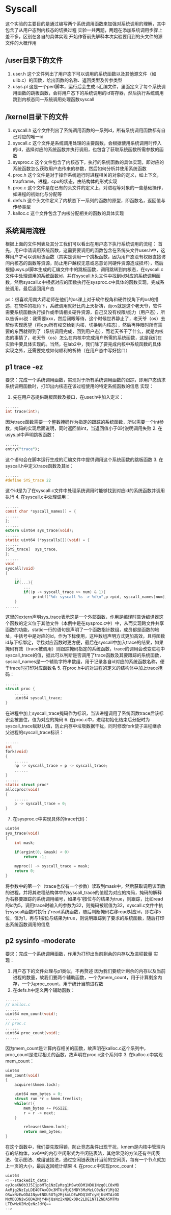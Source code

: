 # Syscall
这个实验的主要目的是通过编写两个系统调用函数来加强对系统调用的理解，其中包含了从用户态到内核态的切换过程
实验一共两题，两题在添加系统调用步骤上差不多，区别在各自的具体实现
开始作答前先解释本次实验要用到的头文件的源文件的大概作用
## /user目录下的文件
1. user.h
这个文件列出了用户态下可以调用的系统函数以及其他源文件（如ulib.c）的函数，给出函数的名称、返回类型及传参类型
2. usys.pl
这是一个perl脚本，运行后会生成.s汇编文件，里面定义了每个系统调用函数的跳板函数，会将用户态下的系统调用的id寄存器，然后执行系统调用跳到内核态同一系统调用处理函数syscall
## /kernel目录下的文件
1. syscall.h
这个文件列出了系统调用函数的一系列id，所有系统调用函数都有自己对应的唯一id
2. syscall.c
这个文件是系统调用处理的主要函数，会根据使用系统调用时传入的id，选择对应的系统函数并执行调用，也包含了获取系统函数所需参数的函数
3. sysproc.c
这个文件包含了内核态下，执行的系统函数的具体实现，即对应的系统函数怎么获取用户态传来的参数，然后如何分析并使用系统函数
4. proc.h
这个文件是对于操作系统运行时进程相关的对象的定义，如上下文，trapframe，进程，cpu的状态，由结构体的形式实现
5. proc.c
这个文件是在已有的头文件的定义上，对进程等对象的一些基础操作，如进程的初始化与分配等
6. defs.h
这个头文件定义了内核态下一系列的函数的原型，即函数名，返回值与传参类型
7. kalloc.c
这个文件包含了内核分配相关的函数的具体实现
## 系统调用流程
根据上面的文件列表及其分工我们可以看出在用户态下执行系统调用的流程：
首先，用户申请调用系统函数，这需要要调用的函数包含在系统头文件user.h中，这样用户才可以调用该函数（其实是调用一个跳板函数，因为用户态没有权限直接访问内核态的函数等资源，防止用户越权无意或恶意访问硬件资源造成损坏），然后根据usys.pl脚本生成的汇编文件中的跳板函数，调用跳转到内核态，在syscall.c文件中处理调用的系统函数id，并在syscall.h头文件中找到id对应的系统调用函数，然后syscall.c中根据对应的函数执行在sysproc.c中具体的函数实现，完成系统调用，最后返回用户态

ps：很喜欢用南大蒋老师在他们的os课上对于软件视角和硬件视角下的os的描述，在软件的视角下，系统调用就好比向上天祈祷，而os就是这个老天爷，软件需要系统函数执行操作或申请相关硬件资源，自己又没有权限/能力（用户态），所以告诉os说：我需要xxx，然后闭眼等待，这个时候世界静止了，老天爷（os）去帮你实现愿望（将cpu所有权交给到内核，切换到内核态），然后再睁眼时所有需要的东西就得到了（系统调用完成，回到用户态），而老天爷干了什么，就是内核态的事情了，老天爷（os）怎么在内核中完成用户所需的系统函数，这是我们在实验中要具体实现的。当然，在lab2中，我们除了要完成内核中系统函数的具体实现之外，还需要完成如何顺利的祈祷（在用户态中写好接口）
## p1 trace -ez
要求：完成一个系统调用函数，实现对于所有系统调用函数的跟踪，即用户态请求系统调用函数时，打印出内核态在该过程使用的特定系统函数的信息
实现：
1. 先在用户态提供跳板函数及接口，在user.h中加入定义：
```c
......
int trace(int);
```
因为trace函数需要一个整数掩码作为指定的跟踪的系统函数，所以需要一个int参数，掩码的实现后面说明，同时返回值int，当返回值小于0时说明调用失败
2. 在usys.pl中声明跳板函数：
```perl
......
entry("trace");
```
这个语句会在脚本运行生成的汇编文件中提供调用这个系统函数的跳板函数
3. 在syscall.h中定义trace函数及其id：
```c
......
#define SYS_trace 22
```
这个id是为了在syscall.c文件中处理系统调用时能够找到对应id的系统函数并调用执行
4. 在syscall.c中处理调用：
```c
......
const char *syscall_names[] = {
......
};
......
extern uint64 sys_trace(void);
......
static uint64 (*syscalls[])(void) = {
......
[SYS_trace]  sys_trace,
};
......
void
syscall(void)
{
	...
	if(...){
		...
		if((p -> syscall_trace >> num) & 1){
			printf("%d: syscall %s -> %d\n",p->pid, syscall_names[num], p->trapframe->a0); // syscall_names[num]: 从 syscall 编号到 syscall 名的映射表		}
    }
......
```
这里的extern声明sys_trace表示这是一个外部函数，作用是编译时告诉编译器这个函数的定义位于其他文件（本例中是在sysproc.c中）中，从而实现跨文件共享函数的功能，static一行的语句是声明了一个函数指针数组，成员都是函数的地址，中括号中是对应的id，作为下标使用，这种数组声明方式更加高效，且将函数id与下标绑定，寻找对应函数时更方便，最后在syscall中加入trace的结果，如果掩码有效（trace被调用）则跟踪掩码指定的系统函数，trace的调用会改变进程中syscall_trace的值，据此可以判断是否调用了trace函数及其要跟踪的系统函数，syscall_names是一个辅助字符串数组，用于记录各自id对应的系统函数名称，便于trace时打印对应函数名
5. 在proc.h中的对进程的定义的结构体中加上trace掩码：
```c
......
struct proc {
	......
	uint64 syscall_trace;
}
```
在进程中加上syscall_trace掩码作为标识，当该进程调用了系统函数trace后该标识会被置位，值为对应的掩码
6. 在proc.c中，进程初始化结束后分配时为syscall_trace赋默认值，防止内存中垃圾数据干扰，同时修改fork使子进程继承父进程的syscall_trace标识：
```c
......
int
fork(void)
{
	......
	np -> syscall_trace = p -> syscall_trace;
	......
}
......
static struct proc*
allocproc(void)
{
	......
	p -> syscall_trace = 0;
}
```
7. 在sysproc.c中实现具体的trace代码：
```c
uint64
sys_trace(void)
{
	int mask;

	if(argint(0, &mask) < 0)
		return -1;
	
	myproc() -> syscall_trace = mask;
	return 0;
}
```
将参数中的第一个（trace也仅有一个参数）读取到mask中，然后获取调用该函数的进程，并将其进程结构体中的syscall_trace的值赋为对应的掩码，掩码的解释为右移要跟踪的系统调用编号，如果与1按位与的结果为true，则跟踪，比如read的id为5，调用trace时输入的参数为32，则掩码被赋值为32，syscall.c文件中执行syscall函数时执行了read系统函数，随后判断掩码右移read对应id，即右移5位，值为1，再与1按位与结果为true，则说明跟踪到了要求的系统函数，随后打印出系统函数调用的信息
## p2 sysinfo -moderate
要求：完成一个系统调用函数，作用为打印出当前剩余的内存以及进程数量
实现：
1. 用户态下的文件处理与p1类似，不再赘述
因为我们要统计剩余的内存以及当前进程的数量，故我们要两个辅助函数，一个为mem_count，用于计算剩余内存，一个为proc_count，用于统计当前进程数
2. 在defs.h中定义两个辅助函数：
```c
......
// kalloc.c
......
uint64 mem_count(void);
......
// proc.c
......
uint64 proc_count(void);
......
```
因为mem_count是计算内存相关的函数，故声明在kalloc.c这个系列中，proc_count是进程相关的函数，故声明在proc.c这个系列中
3. 在kalloc.c中实现mem_count：
```c
uint64
mem_count(void)
{
	acquire(&kmem.lock);

	uint64 mem_bytes = 0;
	struct run *r = kmem.freelist;
	while(r){
		mem_bytes += PGSIZE;
		r = r -> next;
	}

		release(&kmem.lock);
		return mem_bytes;
}
```
在这个函数中，我们要先取得锁，防止竞态条件出现干扰，kmem是内核中管理内存的结构体，xv6中的内存空闲形式为空闲链表法，其他常见的方法还有空闲表法、位示图法、成组链接法，通过空闲链表统计当前的空闲页，每有一个节点就加上一页的大小，最后返回统计结果
4. 在proc.c中实现proc_count：
```c
uint64
<!--stackedit_data:
eyJoaXN0b3J5IjpbMTg1NzEyMzg1MSwtODM1NDU1Nzg0LC0xMD
AxMjg2NzIyLDE4OTAxODc3MTUsMjQ3MDY3MzMzLC0zNzY1MjQ2
OSwxNzEwODA1NywtNDU5OTg2MjkxLDEwMDQ1NTcyNjUsMTAzOD
MxMDQ3Niw5ODA2MjY4NjQsNzIxNDExODc2LDE1NTI2NDA5MTMs
LTEwMzU2MzQzNzJdfQ==
-->